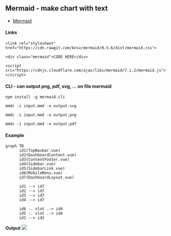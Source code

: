 ## Mermaid - make chart with text
* [Mermaid](https://mermaidjs.github.io/usage.html)

#### Links
```
<link rel="stylesheet" href="https://cdn.rawgit.com/knsv/mermaid/0.5.6/dist/mermaid.css">

<div class="mermaid">CODE HERE</div>

<script src="https://cdnjs.cloudflare.com/ajax/libs/mermaid/7.1.2/mermaid.js"></script>
```

#### CLI - can output png, pdf, svg, ... on file mermaid
```
npm install -g mermaid.cli
```

```
mmdc -i input.mmd -o output.svg
```
```
mmdc -i input.mmd -o output.png
```
```
mmdc -i input.mmd -o output.pdf
```

#### Example
```
graph TB
      id1(TopNavbar.vue) 
      id2(DashboardContent.vue)
      id3(ContentFooter.vue)
      id4(Sidebar.vue)
      id5(SidebarLink.vue)
      id6(MobileMenu.vue)
      id7(DashboardLayout.vue)

      id1 --> id7
      id2 --> id7
      id3 --> id7
      id4 --> id7

      id6 -. slot .-> id4
      id5 -. slot .-> id4
      id1 --> id2
```
**Output**
![](/assets/output.png)
